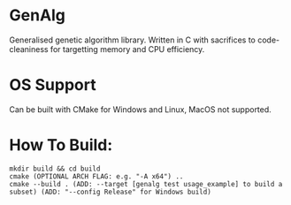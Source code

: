 # GenAlg
Generalised genetic algorithm library. Written in C with sacrifices to code-cleaniness for targetting memory and CPU efficiency.

# OS Support
Can be built with CMake for Windows and Linux, MacOS not supported.

# How To Build:
```
mkdir build && cd build
cmake (OPTIONAL ARCH FLAG: e.g. "-A x64") ..
cmake --build . (ADD: --target [genalg test usage_example] to build a subset) (ADD: "--config Release" for Windows build)
```